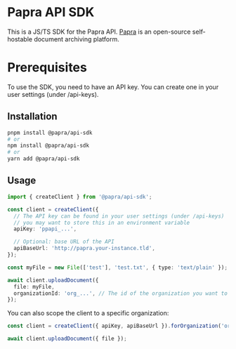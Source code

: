 # Papra API SDK

This is a JS/TS SDK for the Papra API.
[Papra](https://papra.app) is an open-source self-hostable document archiving platform.

# Prerequisites

To use the SDK, you need to have an API key. You can create one in your user settings (under /api-keys).

## Installation

```bash
pnpm install @papra/api-sdk
# or
npm install @papra/api-sdk
# or
yarn add @papra/api-sdk
```

## Usage

```ts
import { createClient } from '@papra/api-sdk';

const client = createClient({
  // The API key can be found in your user settings (under /api-keys)
  // you may want to store this in an environment variable
  apiKey: 'ppapi_...',

  // Optional: base URL of the API
  apiBaseUrl: 'http://papra.your-instance.tld',
});

const myFile = new File(['test'], 'test.txt', { type: 'text/plain' });

await client.uploadDocument({
  file: myFile,
  organizationId: 'org_...', // The id of the organization you want to upload the document to
});
```

You can also scope the client to a specific organization:

```ts
const client = createClient({ apiKey, apiBaseUrl }).forOrganization('org_...');

await client.uploadDocument({ file });
```
